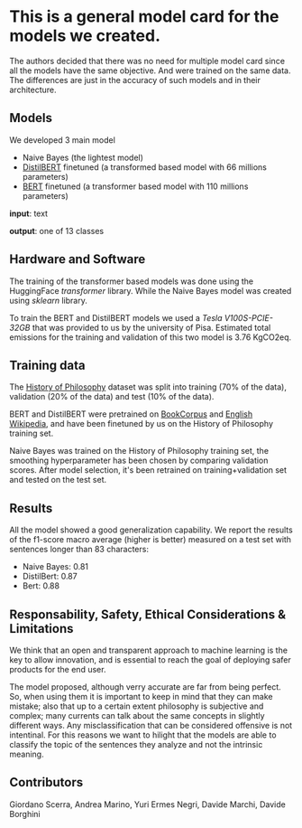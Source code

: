 # This is a general model card for the models we created.
The authors decided that there was no need for multiple model card since all the models have the same objective. And were trained on the same data. The differences are just in the accuracy of such models and in their architecture.

## Models
We developed 3 main model
- Naive Bayes (the lightest model)
- [DistilBERT](https://huggingface.co/distilbert/distilbert-base-uncased) finetuned (a transformed based model with 66 millions parameters)
- [BERT](https://huggingface.co/google-bert/bert-base-uncased) finetuned (a transformer based model with 110 millions parameters)

**input**: text

**output**: one of 13 classes

## Hardware and Software
The training of the transformer based models was done using the HuggingFace _transformer_ library. While the Naive Bayes model was created using _sklearn_ library.

To train the BERT and DistilBERT models we used a _Tesla V100S-PCIE-32GB_ that was provided to us by the university of Pisa. Estimated total emissions for the training and validation of this two model is 3.76 KgCO2eq.

## Training data
The [History of Philosophy](https://www.kaggle.com/datasets/kouroshalizadeh/history-of-philosophy) dataset was split into training (70% of the data), validation (20% of the data) and test (10% of the data).

BERT and DistilBERT were pretrained on [BookCorpus](https://yknzhu.wixsite.com/mbweb) and [English Wikipedia](https://en.wikipedia.org/wiki/English_Wikipedia), and have been finetuned by us on the History of Philosophy training set.

Naive Bayes was trained on the History of Philosophy training set, the smoothing hyperparameter has been chosen by comparing validation scores. After model selection, it's been retrained on training+validation set and tested on the test set.

## Results
All the model showed a good generalization capability. We report the results of the f1-score macro average (higher is better) measured on a test set with sentences longer than 83 characters:
- Naive Bayes: 0.81
- DistilBert: 0.87
- Bert: 0.88

## Responsability, Safety, Ethical Considerations & Limitations
We think that an open and transparent approach to machine learning is the key to allow innovation, and is essential to reach the goal of deploying safer products for the end user.

The model proposed, although verry accurate are far from being perfect. So, when using them it is important to keep in mind that they can make mistake; also that up to a certain extent philosophy is subjective and complex; many currents can talk about the same concepts in slightly different ways. Any misclassification that can be considered offensive is not intentinal. For this reasons we want to hilight that the models are able to classify the topic of the sentences they analyze and not the intrinsic meaning.



## Contributors

Giordano Scerra, Andrea Marino, Yuri Ermes Negri, Davide Marchi, Davide Borghini
